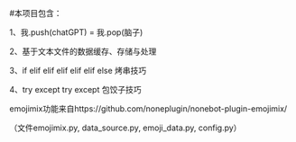 #本项目包含：

1、我.push(chatGPT) = 我.pop(脑子)

2、基于文本文件的数据缓存、存储与处理

3、if elif elif elif elif elif else 烤串技巧

4、try except try except 包饺子技巧


emojimix功能来自https://github.com/noneplugin/nonebot-plugin-emojimix/

（文件emojimix.py, data_source.py, emoji_data.py, config.py）
